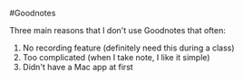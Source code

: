 #Goodnotes

Three main reasons that I don't use Goodnotes that often:

1. No recording feature (definitely need this during a class)
2. Too complicated (when I take note, I like it simple)
3. Didn't have a Mac app at first 